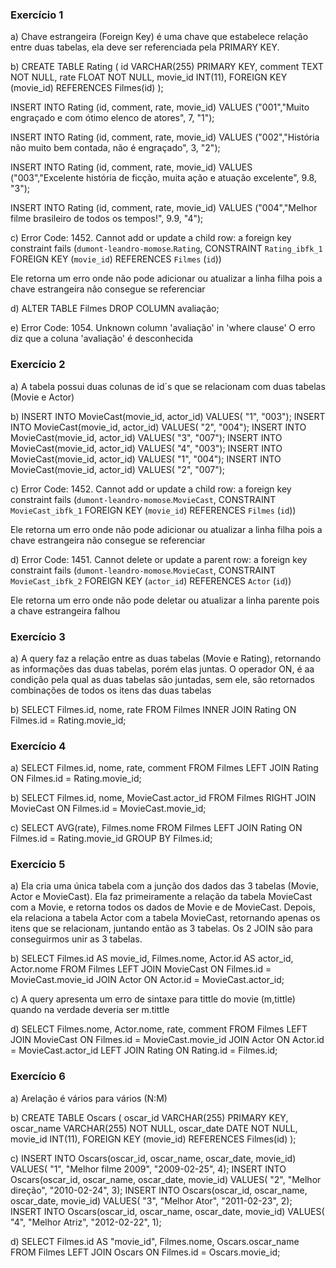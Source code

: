### Exercício 1

a)
Chave estrangeira (Foreign Key) é uma chave que estabelece relação entre duas tabelas, ela deve ser referenciada pela PRIMARY KEY. 

b)
CREATE TABLE Rating (
	id VARCHAR(255) PRIMARY KEY,
    comment TEXT NOT NULL,
	rate FLOAT NOT NULL,
    movie_id INT(11),
    FOREIGN KEY (movie_id) REFERENCES Filmes(id)
);

INSERT INTO Rating (id, comment, rate, movie_id) 
VALUES ("001","Muito engraçado e com ótimo elenco de atores", 7, "1");

INSERT INTO Rating (id, comment, rate, movie_id) 
VALUES ("002","História não muito bem contada, não é engraçado", 3, "2");

INSERT INTO Rating (id, comment, rate, movie_id) 
VALUES ("003","Excelente história de ficção, muita ação e atuação excelente", 9.8, "3");

INSERT INTO Rating (id, comment, rate, movie_id) 
VALUES ("004","Melhor filme brasileiro de todos os tempos!", 9.9, "4");

c)
Error Code: 1452. Cannot add or update a child row: a foreign key constraint fails (`dumont-leandro-momose`.`Rating`, CONSTRAINT `Rating_ibfk_1` FOREIGN KEY (`movie_id`) REFERENCES `Filmes` (`id`))

Ele retorna um erro onde não pode adicionar ou atualizar a linha filha pois a chave estrangeira não consegue se referenciar

d)
ALTER TABLE Filmes DROP COLUMN avaliação;

e)
Error Code: 1054. Unknown column 'avaliação' in 'where clause'
O erro diz que a coluna 'avaliação' é desconhecida 

### Exercício 2

a)
A tabela possui duas colunas de id´s que se relacionam com duas tabelas (Movie e Actor)

b)
INSERT INTO MovieCast(movie_id, actor_id) VALUES( "1", "003");
INSERT INTO MovieCast(movie_id, actor_id) VALUES( "2", "004");
INSERT INTO MovieCast(movie_id, actor_id) VALUES( "3", "007");
INSERT INTO MovieCast(movie_id, actor_id) VALUES( "4", "003");
INSERT INTO MovieCast(movie_id, actor_id) VALUES( "1", "004");
INSERT INTO MovieCast(movie_id, actor_id) VALUES( "2", "007");

c)
Error Code: 1452. Cannot add or update a child row: a foreign key constraint fails (`dumont-leandro-momose`.`MovieCast`, CONSTRAINT `MovieCast_ibfk_1` FOREIGN KEY (`movie_id`) REFERENCES `Filmes` (`id`))

Ele retorna um erro onde não pode adicionar ou atualizar a linha filha pois a chave estrangeira não consegue se referenciar

d)
Error Code: 1451. Cannot delete or update a parent row: a foreign key constraint fails (`dumont-leandro-momose`.`MovieCast`, CONSTRAINT `MovieCast_ibfk_2` FOREIGN KEY (`actor_id`) REFERENCES `Actor` (`id`))

Ele retorna um erro onde não pode deletar ou atualizar a linha parente pois a chave estrangeira falhou

### Exercício 3

a) A query faz a relação entre as duas tabelas (Movie e Rating), retornando as informações das duas tabelas, porém elas juntas. O operador ON, é aa condição pela qual as duas tabelas são juntadas, sem ele, são retornados combinações de todos os itens das duas tabelas

b)
SELECT Filmes.id, nome, rate  FROM Filmes 
INNER JOIN Rating 
ON Filmes.id = Rating.movie_id;

### Exercício 4

a)
SELECT Filmes.id, nome, rate, comment FROM Filmes
LEFT JOIN Rating 
ON Filmes.id = Rating.movie_id;

b)
SELECT Filmes.id, nome, MovieCast.actor_id FROM Filmes 
RIGHT JOIN MovieCast 
ON Filmes.id = MovieCast.movie_id;

c)
SELECT AVG(rate), Filmes.nome FROM Filmes 
LEFT JOIN Rating 
ON Filmes.id = Rating.movie_id 
GROUP BY Filmes.id;

### Exercício 5

a)
Ela cria uma única tabela com a junção dos dados das 3 tabelas (Movie, Actor e MovieCast). Ela faz primeiramente a relação da tabela MovieCast com a Movie, e retorna todos os dados de Movie e de MovieCast. Depois, ela relaciona a tabela Actor com a tabela MovieCast, retornando apenas os itens que se relacionam, juntando então as 3 tabelas. Os 2 JOIN são para conseguirmos unir as 3 tabelas.

b)
SELECT Filmes.id AS movie_id, Filmes.nome, Actor.id AS actor_id, Actor.nome FROM Filmes
LEFT JOIN MovieCast 
ON Filmes.id = MovieCast.movie_id
JOIN Actor 
ON Actor.id = MovieCast.actor_id;

c)
A query apresenta um erro de sintaxe para tittle do movie (m,tittle) quando na verdade deveria ser m.tittle

d)
SELECT Filmes.nome, Actor.nome, rate, comment FROM Filmes
LEFT JOIN MovieCast 
ON Filmes.id = MovieCast.movie_id
JOIN Actor 
ON Actor.id = MovieCast.actor_id
LEFT JOIN Rating 
ON Rating.id = Filmes.id;

### Exercício 6

a)
Arelação é vários para vários (N:M)

b)
CREATE TABLE Oscars (
	oscar_id VARCHAR(255) PRIMARY KEY,
	oscar_name VARCHAR(255) NOT NULL,
    oscar_date DATE NOT NULL,
    movie_id INT(11),
    FOREIGN KEY (movie_id) REFERENCES Filmes(id)
);

c)
INSERT INTO Oscars(oscar_id, oscar_name, oscar_date, movie_id) VALUES( "1", "Melhor filme 2009", "2009-02-25", 4);
INSERT INTO Oscars(oscar_id, oscar_name, oscar_date, movie_id) VALUES( "2", "Melhor direção", "2010-02-24", 3);
INSERT INTO Oscars(oscar_id, oscar_name, oscar_date, movie_id) VALUES( "3", "Melhor Ator", "2011-02-23", 2);
INSERT INTO Oscars(oscar_id, oscar_name, oscar_date, movie_id) VALUES( "4", "Melhor Atriz", "2012-02-22", 1);

d)
SELECT Filmes.id AS "movie_id", Filmes.nome, Oscars.oscar_name FROM Filmes 
LEFT JOIN Oscars ON Filmes.id = Oscars.movie_id;